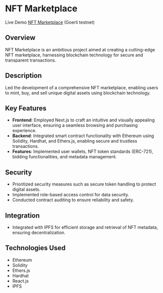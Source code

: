 # NFT Marketplace

Live Demo [NFT Marketplace](https://nextjs-nft-marketplace-fcc-zeta.vercel.app/) (Goerli testnet)

## Overview

NFT Marketplace is an ambitious project aimed at creating a cutting-edge NFT marketplace, harnessing blockchain technology for secure and transparent transactions.

## Description

Led the development of a comprehensive NFT marketplace, enabling users to mint, buy, and sell unique digital assets using blockchain technology.

## Key Features

- **Frontend**: Employed Next.js to craft an intuitive and visually appealing user interface, ensuring a seamless browsing and purchasing experience.
- **Backend**: Integrated smart contract functionality with Ethereum using Solidity, Hardhat, and Ethers.js, enabling secure and trustless transactions.
- **Features**: Implemented user wallets, NFT token standards (ERC-721), bidding functionalities, and metadata management.

## Security

- Prioritized security measures such as secure token handling to protect digital assets.
- Implemented role-based access control for data security.
- Conducted contract auditing to ensure reliability and safety.

## Integration

- Integrated with IPFS for efficient storage and retrieval of NFT metadata, ensuring decentralization.

## Technologies Used

- Ethereum
- Solidity
- Ethers.js
- Hardhat
- React.js
- IPFS
